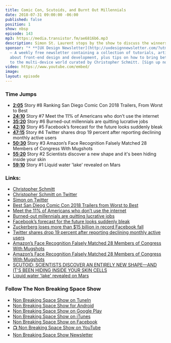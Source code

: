 ```yaml
---
title: Comic Con, Scutoids, and Burnt Out Millennials
date: 2018-07-31 09:00:00 -06:00
published: false
position: 1
show: nbsp
episode: 143
mp3: https://media.transistor.fm/ae6816b6.mp3
description: Simon St. Laurent stops by the show to discuss the winners of Comic-Con San Diego, the finding of a new shape, and the bittersweet tanking of social media companies Twitter and Facebook failing to grow revenue off our data.
sponsor: "* **[UX Design Newsletter](http://uxdesignnewsletter.com/?utm_source=nbsptv143&utm_medium=podcast&utm_campaign=uxdesignnewsletter)**
  — A weekly free newsletter containing a collection of tutorials, articles, and videos
  about front-end design and development, plus tips on how to bring better engagement
  to the multi-device world curated by Christopher Schmitt. [Sign up now!](http://uxdesignnewsletter.com/?utm_source=nbsptv143&utm_medium=podcast&utm_campaign=uxdesignnewsletter)"
video: https://www.youtube.com/embed/
image:
layout: episode
---
```


### Time Jumps

* **[2:05](#t=2:05)** Story #8 Ranking San Diego Comic Con 2018 Trailers, From Worst to Best
* **[24:10](#t=24:10)** Story #7 Meet the 11% of Americans who don’t use the internet
* **[35:20](#t=35:20)** Story #6 Burned-out millennials are quitting lucrative jobs
* **[42:10](#t=42:10)** Story #5 Facebook’s forecast for the future looks suddenly bleak
* **[47:15](#t=47:15)** Story #4 Twitter shares drop 19 percent after reporting declining monthly active users
* **[50:30](#t=50:30)** Story #3 Amazon’s Face Recognition Falsely Matched 28 Members of Congress With Mugshots
* **[55:20](#t=55:20)** Story #2 Scientists discover a new shape and it's been hiding inside your skin
* **[59:10](#t=59:10)** Story #1 Liquid water 'lake' revealed on Mars

### Links:

* [Christopher Schmitt](http://Christopher.org)
* [Christopher Schmitt on Twitter](https://twitter.com/teleject)
* [Simon on Twitter](https://twitter.com/simonstl)
* [Best San Dieog Comic Con 2018 Trailers from Worst to Best](https://www.rollingstone.com/movies/movie-features/ranking-san-diego-comic-con-2018-trailers-from-worst-to-best-702373/)
* [Meet the 11% of Americans who don’t use the internet](https://thehustle.co/meet-the-11-of-americans-who-dont-use-the-internet/)
* [Burned-out millennials are quitting lucrative jobs](https://nypost.com/2018/07/25/millennials-are-bailing-on-their-high-paying-jobs-to-travel/)
* [Facebook’s forecast for the future looks suddenly bleak](https://www.theverge.com/2018/7/26/17615330/facebook-earnings-forecast-user-growth-revenue)
* [Zuckerberg loses more than $15 billion in record Facebook fall](https://www.reuters.com/article/us-facebook-results-stock/zuckerberg-loses-more-than-15-billion-in-record-facebook-fall-idUSKBN1KG1TN)
* [Twitter shares drop 19 percent after reporting declining monthly active users ](https://www.cnbc.com/2018/07/27/twitter-earnings-q2-2018.html)
* [Amazon’s Face Recognition Falsely Matched 28 Members of Congress With Mugshots](https://www.aclu.org/blog/privacy-technology/surveillance-technologies/amazons-face-recognition-falsely-matched-28)
* [Amazon’s Face Recognition Falsely Matched 28 Members of Congress With Mugshots](https://www.aclu.org/blog/privacy-technology/surveillance-technologies/amazons-face-recognition-falsely-matched-28)
* [SCUTOID: SCIENTISTS DISCOVER AN ENTIRELY NEW SHAPE—AND IT'S BEEN HIDING INSIDE YOUR SKIN CELLS](https://webcache.googleusercontent.com/search?q=cache:7eTOA5NugRAJ:https://www.newsweek.com/scutoid-scientists-discover-entirely-new-shape-and-its-been-hiding-inside-1045097+&cd=2&hl=en&ct=clnk&gl=us)
* [Liquid water 'lake' revealed on Mars](https://www.bbc.com/news/science-environment-44952710)

### Follow The Non Breaking Space Show

* [Non Breaking Space Show on TuneIn](http://tunein.com/radio/Non-Breaking-Space-Show-p885155/)
* [Non Breaking Space Show for Android](http://subscribeonandroid.com/feeds.goodstuff.fm/nbsp)
* [Non Breaking Space Show on Google Play](https://playmusic.app.goo.gl/?ibi=com.google.PlayMusic&isi=691797987&ius=googleplaymusic&link=https://play.google.com/music/m/Iw5ik6iwalo5vmda5rqyrotdney?t%3DNon_Breaking_Space_Show%26pcampaignid%3DMKT-na-all-co-pr-mu-pod-16)
* [Non Breaking Space Show on iTunes](https://itunes.apple.com/ca/podcast/non-breaking-space-show/id507162981?mt=2&ign-mpt=uo%3D4)
* [Non Breaking Space Show on Facebook](https://www.facebook.com/nbsptv)
* [📺 Non Breaking Space Show on YouTube](https://www.youtube.com/channel/UC--mqA75V3CM8hxId0l7e_g?sub_confirmation=1)
* [Non Breaking Space Show Newsletter](http://newsletter.nonbreakingspace.tv/)
